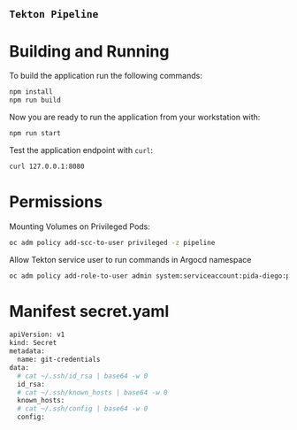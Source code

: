 `Tekton Pipeline`
---------------


# Building and Running

To build the application run the following commands:

```bash
npm install
npm run build
```

Now you are ready to run the application from your workstation with:


```bash
npm run start
```

Test the application endpoint with `curl`:

```bash
curl 127.0.0.1:8080
```

# Permissions

Mounting Volumes on Privileged Pods:

```bash
oc adm policy add-scc-to-user privileged -z pipeline
```

Allow Tekton service user to run commands in Argocd namespace

```bash
oc adm policy add-role-to-user admin system:serviceaccount:pida-diego:pipeline -n openshift-gitops
```

# Manifest secret.yaml

```bash
apiVersion: v1
kind: Secret
metadata:
  name: git-credentials
data:
  # cat ~/.ssh/id_rsa | base64 -w 0
  id_rsa:
  # cat ~/.ssh/known_hosts | base64 -w 0
  known_hosts: 
  # cat ~/.ssh/config | base64 -w 0
  config:
```